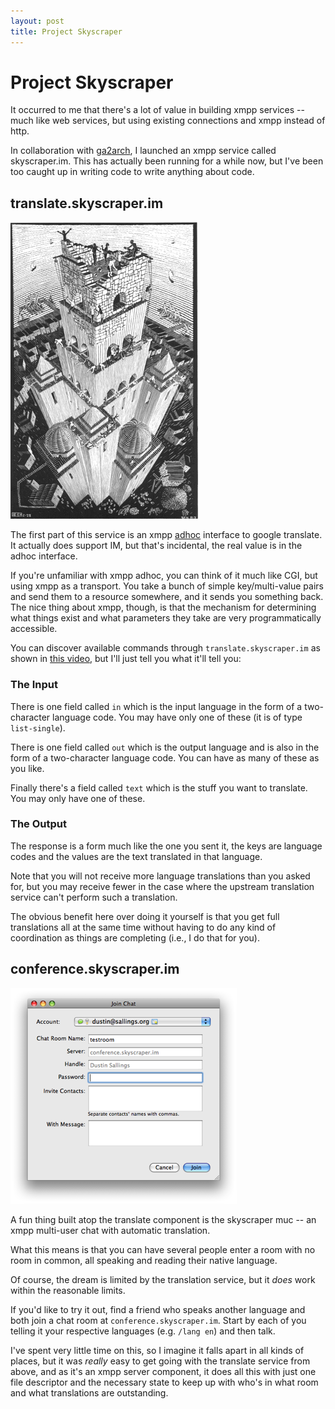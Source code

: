 ```yaml
---
layout: post
title: Project Skyscraper
---
```


# Project Skyscraper

It occurred to me that there's a lot of value in building xmpp
services -- much like web services, but using existing connections and
xmpp instead of http.

In collaboration with [ga2arch][ga2arch], I launched an xmpp service
called skyscraper.im.  This has actually been running for a while now,
but I've been too caught up in writing code to write anything about
code.

## translate.skyscraper.im

<div>
  <img class="floatright" src="/images/skyscraper.png"
    alt="skyscraper" />
</div>

The first part of this service is an xmpp [adhoc][adhoc] interface to
google translate.  It actually does support IM, but that's incidental,
the real value is in the adhoc interface.

If you're unfamiliar with xmpp adhoc, you can think of it much like
CGI, but using xmpp as a transport.  You take a bunch of simple
key/multi-value pairs and send them to a resource somewhere, and it
sends you something back.  The nice thing about xmpp, though, is that
the mechanism for determining what things exist and what parameters
they take are very programmatically accessible.

You can discover available commands through `translate.skyscraper.im`
as shown in [this video][vimeo-adhoc], but I'll just tell you what
it'll tell you:

### The Input

There is one field called `in` which is the input language in the form
of a two-character language code.  You may have only one of these (it
is of type `list-single`).

There is one field called `out` which is the output language and is
also in the form of a two-character language code.  You can have as
many of these as you like.

Finally there's a field called `text` which is the stuff you want to
translate.  You may only have one of these.

### The Output

The response is a form much like the one you sent it, the keys are
language codes and the values are the text translated in that
language.

Note that you will not receive more language translations than you
asked for, but you may receive fewer in the case where the upstream
translation service can't perform such a translation.

The obvious benefit here over doing it yourself is that you get full
translations all at the same time without having to do any kind of
coordination as things are completing (i.e., I do that for you).

## conference.skyscraper.im

<div>
  <img class="floatright" src="/images/skyscraper-chat.png"
    alt="skyscraper chat"/>
</div>

A fun thing built atop the translate component is the skyscraper muc
-- an xmpp multi-user chat with automatic translation.

What this means is that you can have several people enter a room with
no room in common, all speaking and reading their native language.

Of course, the dream is limited by the translation service, but it
*does* work within the reasonable limits.

If you'd like to try it out, find a friend who speaks another language
and both join a chat room at `conference.skyscraper.im`.  Start by
each of you telling it your respective languages (e.g. `/lang en`) and
then talk.

I've spent very little time on this, so I imagine it falls apart in
all kinds of places, but it was *really* easy to get going with the
translate service from above, and as it's an xmpp server component, it
does all this with just one file descriptor and the necessary state to
keep up with who's in what room and what translations are outstanding.

[ga2arch]: http://github.com/ga2arch
[adhoc]: http://xmpp.org/extensions/xep-0050.html
[vimeo-adhoc]: http://www.vimeo.com/5558475
